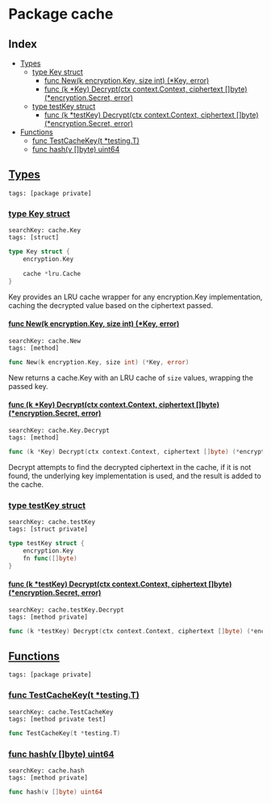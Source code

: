 # Package cache

## Index

* [Types](#type)
    * [type Key struct](#Key)
        * [func New(k encryption.Key, size int) (*Key, error)](#New)
        * [func (k *Key) Decrypt(ctx context.Context, ciphertext []byte) (*encryption.Secret, error)](#Key.Decrypt)
    * [type testKey struct](#testKey)
        * [func (k *testKey) Decrypt(ctx context.Context, ciphertext []byte) (*encryption.Secret, error)](#testKey.Decrypt)
* [Functions](#func)
    * [func TestCacheKey(t *testing.T)](#TestCacheKey)
    * [func hash(v []byte) uint64](#hash)


## <a id="type" href="#type">Types</a>

```
tags: [package private]
```

### <a id="Key" href="#Key">type Key struct</a>

```
searchKey: cache.Key
tags: [struct]
```

```Go
type Key struct {
	encryption.Key

	cache *lru.Cache
}
```

Key provides an LRU cache wrapper for any encryption.Key implementation, caching the decrypted value based on the ciphertext passed. 

#### <a id="New" href="#New">func New(k encryption.Key, size int) (*Key, error)</a>

```
searchKey: cache.New
tags: [method]
```

```Go
func New(k encryption.Key, size int) (*Key, error)
```

New returns a cache.Key with an LRU cache of `size` values, wrapping the passed key. 

#### <a id="Key.Decrypt" href="#Key.Decrypt">func (k *Key) Decrypt(ctx context.Context, ciphertext []byte) (*encryption.Secret, error)</a>

```
searchKey: cache.Key.Decrypt
tags: [method]
```

```Go
func (k *Key) Decrypt(ctx context.Context, ciphertext []byte) (*encryption.Secret, error)
```

Decrypt attempts to find the decrypted ciphertext in the cache, if it is not found, the underlying key implementation is used, and the result is added to the cache. 

### <a id="testKey" href="#testKey">type testKey struct</a>

```
searchKey: cache.testKey
tags: [struct private]
```

```Go
type testKey struct {
	encryption.Key
	fn func([]byte)
}
```

#### <a id="testKey.Decrypt" href="#testKey.Decrypt">func (k *testKey) Decrypt(ctx context.Context, ciphertext []byte) (*encryption.Secret, error)</a>

```
searchKey: cache.testKey.Decrypt
tags: [method private]
```

```Go
func (k *testKey) Decrypt(ctx context.Context, ciphertext []byte) (*encryption.Secret, error)
```

## <a id="func" href="#func">Functions</a>

```
tags: [package private]
```

### <a id="TestCacheKey" href="#TestCacheKey">func TestCacheKey(t *testing.T)</a>

```
searchKey: cache.TestCacheKey
tags: [method private test]
```

```Go
func TestCacheKey(t *testing.T)
```

### <a id="hash" href="#hash">func hash(v []byte) uint64</a>

```
searchKey: cache.hash
tags: [method private]
```

```Go
func hash(v []byte) uint64
```

